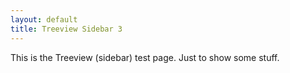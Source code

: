 ```yaml
---
layout: default
title: Treeview Sidebar 3
---
```


This is the Treeview (sidebar) test page. Just to show some stuff.
